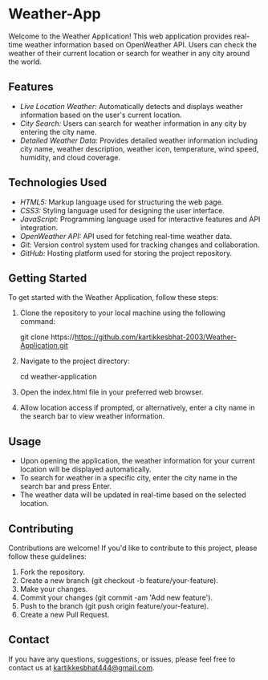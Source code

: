 # Weather-App

Welcome to the Weather Application! This web application provides real-time weather information based on OpenWeather API. Users can check the weather of their current location or search for weather in any city around the world.

## Features

- *Live Location Weather:* Automatically detects and displays weather information based on the user's current location.
- *City Search:* Users can search for weather information in any city by entering the city name.
- *Detailed Weather Data:* Provides detailed weather information including city name, weather description, weather icon, temperature, wind speed, humidity, and cloud coverage.

## Technologies Used

- *HTML5:* Markup language used for structuring the web page.
- *CSS3:* Styling language used for designing the user interface.
- *JavaScript:* Programming language used for interactive features and API integration.
- *OpenWeather API:* API used for fetching real-time weather data.
- *Git:* Version control system used for tracking changes and collaboration.
- *GitHub:* Hosting platform used for storing the project repository.

## Getting Started

To get started with the Weather Application, follow these steps:

1. Clone the repository to your local machine using the following command:

    
    git clone https://https://github.com/kartikkesbhat-2003/Weather-Application.git
    

2. Navigate to the project directory:

    
    cd weather-application
    

3. Open the index.html file in your preferred web browser.

4. Allow location access if prompted, or alternatively, enter a city name in the search bar to view weather information.

## Usage

- Upon opening the application, the weather information for your current location will be displayed automatically.
- To search for weather in a specific city, enter the city name in the search bar and press Enter.
- The weather data will be updated in real-time based on the selected location.

## Contributing

Contributions are welcome! If you'd like to contribute to this project, please follow these guidelines:

1. Fork the repository.
2. Create a new branch (git checkout -b feature/your-feature).
3. Make your changes.
4. Commit your changes (git commit -am 'Add new feature').
5. Push to the branch (git push origin feature/your-feature).
6. Create a new Pull Request.

## Contact

If you have any questions, suggestions, or issues, please feel free to contact us at [kartikkesbhat444@gmail.com](mailto:kartikkesbhat444@gmail.com).
